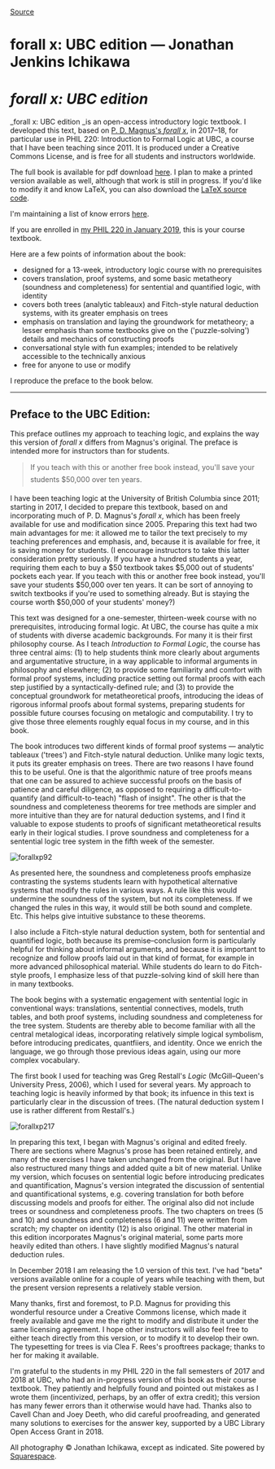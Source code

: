 
[Source](http://jichikawa.net/forall-x-ubc-edition/ "Permalink to forall x: UBC edition — Jonathan Jenkins Ichikawa")

# forall x: UBC edition — Jonathan Jenkins Ichikawa

# _forall x: UBC edition_

_forall x: UBC edition _is an open-access introductory logic textbook. I developed this text, based on [P. D. Magnus's _forall x_][16], in 2017–18, for particular use in PHIL 220: Introduction to Formal Logic at UBC, a course that I have been teaching since 2011. It is produced under a Creative Commons License, and is free for all students and instructors worldwide.

The full book is available for pdf download [here][17]. I plan to make a printed version available as well, although that work is still in progress. If you'd like to modify it and know LaTeX, you can also download the [LaTeX source code][18].

I'm maintaining a list of know errors [here][19].

If you are enrolled in [my PHIL 220 in January 2019][20], this is your course textbook.

Here are a few points of information about the book:

* designed for a 13-week, introductory logic course with no prerequisites
* covers translation, proof systems, and some basic metatheory (soundness and completeness) for sentential and quantified logic, with identity
* covers both trees (analytic tableaux) and Fitch-style natural deduction systems, with its greater emphasis on trees
* emphasis on translation and laying the groundwork for metatheory; a lesser emphasis than some textbooks give on the ('puzzle-solving') details and mechanics of constructing proofs
* conversational style with fun examples; intended to be relatively accessible to the technically anxious
* free for anyone to use or modify

I reproduce the preface to the book below.

* * *

## Preface to the UBC Edition:

This preface outlines my approach to teaching logic, and explains the way this version of _forall x_ differs from Magnus's original. The preface is intended more for instructors than for students.

> If you teach with this or another free book instead, you'll save your students $50,000 over ten years.

I have been teaching logic at the University of British Columbia since 2011; starting in 2017, I decided to prepare this textbook, based on and incorporating much of P. D. Magnus's _forall x_, which has been freely available for use and modification since 2005. Preparing this text had two main advantages for me: it allowed me to tailor the text precisely to my teaching preferences and emphasis, and, because it is available for free, it is saving money for students. (I encourage instructors to take this latter consideration pretty seriously. If you have a hundred students a year, requiring them each to buy a $50 textbook takes $5,000 out of students' pockets each year. If you teach with this or another free book instead, you'll save your students $50,000 over ten years. It can be sort of annoying to switch textbooks if you're used to something already. But is staying the course worth $50,000 of your students' money?)

This text was designed for a one-semester, thirteen-week course with no prerequisites, introducing formal logic. At UBC, the course has quite a mix of students with diverse academic backgrounds. For many it is their first philosophy course. As I teach _Introduction to Formal Logic_, the course has three central aims: (1) to help students think more clearly about arguments and argumentative structure, in a way applicable to informal arguments in philosophy and elsewhere; (2) to provide some familiarity and comfort with formal proof systems, including practice setting out formal proofs with each step justified by a syntactically-defined rule; and (3) to provide the conceptual groundwork for metatheoretical proofs, introducing the ideas of rigorous informal proofs about formal systems, preparing students for possible future courses focusing on metalogic and computability. I try to give those three elements roughly equal focus in my course, and in this book.

The book introduces two different kinds of formal proof systems — analytic tableaux ('trees') and Fitch-style natural deduction. Unlike many logic texts, it puts its greater emphasis on trees. There are two reasons I have found this to be useful. One is that the algorithmic nature of tree proofs means that one can be assured to achieve successful proofs on the basis of patience and careful diligence, as opposed to requiring a difficult-to-quantify (and difficult-to-teach) "flash of insight". The other is that the soundness and completeness theorems for tree methods are simpler and more intuitive than they are for natural deduction systems, and I find it valuable to expose students to proofs of significant metatheoretical results early in their logical studies. I prove soundness and completeness for a sentential logic tree system in the fifth week of the semester. 

![forallxp92][21]

As presented here, the soundness and completeness proofs emphasize contrasting the systems students learn with hypothetical alternative systems that modify the rules in various ways. A rule like this would undermine the soundness of the system, but not its completeness. If we changed the rules in this way, it would still be both sound and complete. Etc. This helps give intuitive substance to these theorems.

I also include a Fitch-style natural deduction system, both for sentential and quantified logic, both because its premise–conclusion form is particularly helpful for thinking about informal arguments, and because it is important to recognize and follow proofs laid out in that kind of format, for example in more advanced philosophical material. While students do learn to do Fitch-style proofs, I emphasize less of that puzzle-solving kind of skill here than in many textbooks.

The book begins with a systematic engagement with sentential logic in conventional ways: translations, sentential connectives, models, truth tables, and both proof systems, including soundness and completeness for the tree system. Students are thereby able to become familiar with all the central metalogical ideas, incorporating relatively simple logical symbolism, before introducing predicates, quantfiiers, and identity. Once we enrich the language, we go through those previous ideas again, using our more complex vocabulary.

The first book I used for teaching was Greg Restall's _Logic_ (McGill–Queen's University Press, 2006), which I used for several years. My approach to teaching logic is heavily informed by that book; its infuence in this text is particularly clear in the discussion of trees. (The natural deduction system I use is rather different from Restall's.)

![forallxp217][22]

In preparing this text, I began with Magnus's original and edited freely. There are sections where Magnus's prose has been retained entirely, and many of the exercises I have taken unchanged from the original. But I have also restructured many things and added quite a bit of new material. Unlike my version, which focuses on sentential logic before introducing predicates and quantification, Magnus's version integrated the discussion of sentential and quantificational systems, e.g. covering translation for both before discussing models and proofs for either. The original also did not include trees or soundness and completeness proofs. The two chapters on trees (5 and 10) and soundness and completeness (6 and 11) were written from scratch; my chapter on identity (12) is also original. The other material in this edition incorporates Magnus's original material, some parts more heavily edited than others. I have slightly modified Magnus's natural deduction rules.

In December 2018 I am releasing the 1.0 version of this text. I've had "beta" versions available online for a couple of years while teaching with them, but the present version represents a relatively stable version.

Many thanks, first and foremost, to P.D. Magnus for providing this wonderful resource under a Creative Commons license, which made it freely available and gave me the right to modify and distribute it under the same licensing agreement. I hope other instructors will also feel free to either teach directly from this version, or to modify it to develop their own. The typesetting for trees is via Clea F. Rees's prooftrees package; thanks to her for making it available.

I'm grateful to the students in my PHIL 220 in the fall semesters of 2017 and 2018 at UBC, who had an in-progress version of this book as their course textbook. They patiently and helpfully found and pointed out mistakes as I wrote them (incentivized, perhaps, by an offer of extra credit); this version has many fewer errors than it otherwise would have had. Thanks also to Cavell Chan and Joey Deeth, who did careful proofreading, and generated many solutions to exercises for the answer key, supported by a UBC Library Open Access Grant in 2018.

All photography © Jonathan Ichikawa, except as indicated. Site powered by [Squarespace][23]. 

[1]: http://jichikawa.net/
[2]: http://jichikawa.net/research/
[3]: http://jichikawa.net/contextualising-knowledge/
[4]: http://jichikawa.net/contextualismhandbook/
[5]: http://jichikawa.net/epistemology-and-rape-culture/
[6]: http://jichikawa.net/teaching/
[7]: http://jichikawa.net/forall-x-ubc-edition/
[8]: http://jichikawa.net/photography/
[9]: http://jichikawa.net/personal/
[10]: http://jichikawa.net/singing/
[11]: http://jichikawa.net/contact/
[12]: http://www.youtube.com/channel/UCoArmRPUSLD2DCf5znwP_-g
[13]: https://twitter.com/jichikawa
[14]: http://www.facebook.com/10100755301541461
[15]: https://www.flickr.com/people/jichikawa/
[16]: https://www.fecundity.com/logic/
[17]: https://philpapers.org/rec/MAGFXU
[18]: http://jichikawa.net/s/forallx-ubc-sourcecode-10.zip
[19]: http://bit.ly/forallx-errors
[20]: http://bit.ly/phil220
[21]: https://static1.squarespace.com/static/555e10cde4b0c3b8337f5e3d/t/5c27f9406d2a73e6a9a28d82/1546123627110/forallxp92
[22]: https://static1.squarespace.com/static/555e10cde4b0c3b8337f5e3d/t/5c27f9fbaa4a995f08a1eff7/1546123787522/forallxp217
[23]: http://squarespace.com

  
